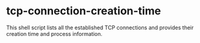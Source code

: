 # tcp-connection-creation-time
This shell script lists all the established TCP connections and provides their creation time and process information.
